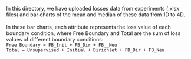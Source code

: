 In this directory, we have uploaded losses data from experiments (.xlsx files) and bar charts of the mean and median of these data from 1D to 4D.
\
\
In these bar charts, each attribute represents the loss value of each boundary condition, where Free Boundary and Total are the sum of loss values of different boundary conditions:
\
`Free Boundary = FB_Init + FB_Dir + FB__Neu`
\
`Total = Unsupervised + Initial + Dirichlet + FB_Dir + FB_Neu`
